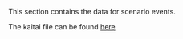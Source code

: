 
This section contains the data for scenario events.

The kaitai file can be found [here](https://github.com/sourcehold/sourcehold-maps/tree/master/documentation/1063.ksy)